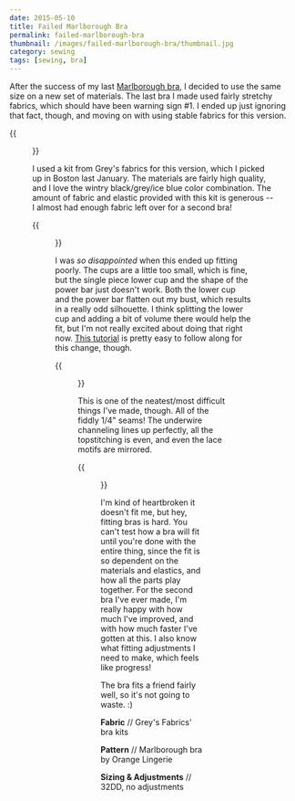 ```yaml
---
date: 2015-05-10
title: Failed Marlborough Bra
permalink: failed-marlborough-bra
thumbnail: /images/failed-marlborough-bra/thumbnail.jpg
category: sewing
tags: [sewing, bra]
---
```


After the success of my last [Marlborough bra][jade-bra], I decided to use the same size on a new set of materials. The last bra I made used fairly stretchy fabrics, which should have been warning sign #1. I ended up just ignoring that fact, though, and moving on with using stable fabrics for this version.

{{<figure src="/images/failed-marlborough-bra/side.jpg">}}

I used a kit from Grey's fabrics for this version, which I picked up in Boston last January. The materials are fairly high quality, and I love the wintry black/grey/ice blue color combination. The amount of fabric and elastic provided with this kit is generous -- I almost had enough fabric left over for a second bra!

{{<figure src="/images/failed-marlborough-bra/side2.jpg">}}

I was _so disappointed_ when this ended up fitting poorly. The cups are a little too small, which is fine, but the single piece lower cup and the shape of the power bar just doesn't work. Both the lower cup and the power bar flatten out my bust, which results in a really odd silhouette. I think splitting the lower cup and adding a bit of volume there would help the fit, but I'm not really excited about doing that right now. [This tutorial](http://getmystitchon.blogspot.com/2014/11/orange-lingerie-marlborough-bra.html) is pretty easy to follow along for this change, though.

{{<figure src="/images/failed-marlborough-bra/full.jpg">}}

This is one of the neatest/most difficult things I've made, though. All of the fiddly 1/4" seams! The underwire channeling lines up perfectly, all the topstitching is even, and even the lace motifs are mirrored.

{{<figure src="/images/failed-marlborough-bra/front.jpg">}}

I'm kind of heartbroken it doesn't fit me, but hey, fitting bras is hard. You can't test how a bra will fit until you're done with the entire thing, since the fit is so dependent on the materials and elastics, and how all the parts play together. For the second bra I've ever made, I'm really happy with how much I've improved, and with how much faster I've gotten at this. I also know what fitting adjustments I need to make, which feels like progress!

The bra fits a friend fairly well, so it's not going to waste. :)

**Fabric** // Grey's Fabrics' bra kits

**Pattern** // Marlborough bra by Orange Lingerie

**Sizing & Adjustments** // 32DD, no adjustments

[jade-bra]: /jade-marlborough-bra
